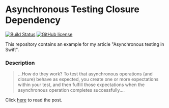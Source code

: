 # Asynchronous Testing Closure Dependency 

[![Build Status](https://travis-ci.org/chicio/Asynchronous-Testing-Closure-Dependency.svg?branch=master)](https://travis-ci.org/chicio/Asynchronous-Testing-Closure-Dependency)
[![GitHub license](https://img.shields.io/badge/license-MIT-blue.svg)](https://raw.githubusercontent.com/chicio/Asynchronous-Testing-Closure-Dependency/master/LICENSE.md)

This repository contains an example for my article "Asynchronous testing in Swift".

### Description

> ...How do they work? To test that asynchronous operations (and closure) behave as expected, you create one or more 
expectations within your test, and then fulfill those expectations when the asynchronous operation completes 
successfully....

Click [here](https://www.fabrizioduroni.it/2018/06/01/async-closure-test-mock-expectation-fulfill.html "Clean Code: meaningful names") to read the post.

